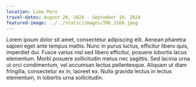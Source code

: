 ```yaml
---
location: Lima Peru
travel-dates: August 20, 2024 - September 10, 2024
featured-image: ../../static/images/IMG_1168.jpeg
---
```

Lorem ipsum dolor sit amet, consectetur adipiscing elit. Aenean pharetra sapien eget ante tempus mattis. Nunc in purus luctus, efficitur libero quis, imperdiet dui. Fusce varius nisl sed libero efficitur, posuere lobortis lacus elementum. Morbi posuere sollicitudin metus nec sagittis. Sed lacinia urna ut orci condimentum, vel accumsan lectus pellentesque. Aliquam ut diam fringilla, consectetur ex in, laoreet ex. Nulla gravida lectus in lectus elementum, in lobortis urna sollicitudin.